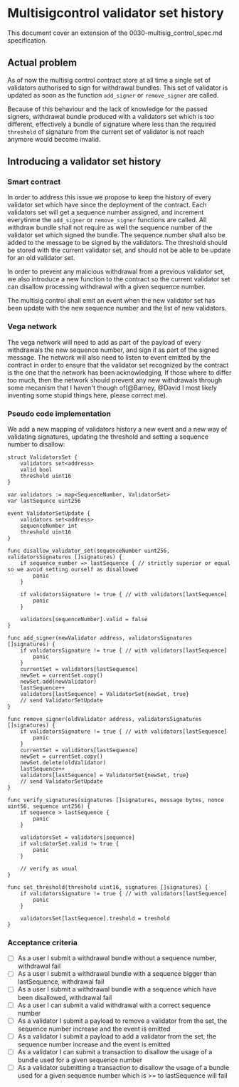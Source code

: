 # Multisigcontrol validator set history

This document cover an extension of the 0030-multisig_control_spec.md specification.

## Actual problem

As of now the multisig control contract store at all time a single set of validators authorised to sign for withdrawal bundles.
This set of validator is updated as soon as the function `add_signer` or `remove_signer` are called.

Because of this behaviour and the lack of knowledge for the passed signers, withdrawal bundle produced with a validators set which is too different,
effectively a bundle of signature where less than the required `threshold` of signature from the current set of validator
is not reach anymore would become invalid.

## Introducing a validator set history

### Smart contract

In order to address this issue we propose to keep the history of every validator set which have since the deployment of the contract.
Each validators set will get a sequence number assigned, and increment everytinme the `add_signer` or `remove_signer` functions are called.
All withdraw bundle shall not require as well the sequence number of the validator set which signed the bundle.
The sequence number shall also be added to the message to be signed by the validators.
The threshold should be stored with the current validator set, and should not be able to be update for an old validator set.

In order to prevent any malicious withdrawal from a previous validator set, we also introduce a new function to the contract so the current
validator set can disallow processing withdrawal with a given sequence number.

The multisig control shall emit an event when the new validator set has been update with the new sequence number and the list of new validators.

### Vega network

The vega network will need to add as part of the payload of every withdrawals the new sequence number, and sign it as part of the signed message.
The network will also need to listen to event emitted by the contract in order to ensure that the validator set recognized by the contract is the one
that the network has been acknowledging, If those where to differ too much, then the network should prevent any new withdrawals through some mecanism
that I haven't though of(@Barney, @David I most likely inventing some stupid things here, please correct me).

### Pseudo code implementation

We add a new mapping of validators history a new event and a new way of validating signatures, updating the threshold and setting a sequence number to disallow:
```
struct ValidatorsSet {
	validators set<address>
	valid bool
	threshold uint16
}

var validators := map<SequenceNumber, ValidatorSet>
var lastSequnce uint256

event ValidatorSetUpdate {
	validators set<address>
	sequenceNumber int
	threshold uint16
}

func disallow_validator_set(sequenceNumber uint256, validatorsSignatures []signatures) {
	if sequence_number => lastSequence { // strictly superior or equal so we avoid setting ourself as disallowed
		panic
	}

	if validatorsSignature != true { // with validators[lastSequence]
		panic
	}

	validators[sequenceNumber].valid = false
}

func add_signer(newValidator address, validatorsSignatures []signatures) {
	if validatorsSignature != true { // with validators[lastSequence]
		panic
	}
	currentSet = validators[lastSequence]
	newSet = currentSet.copy()
	newSet.add(newValidator)
	lastSequence++
	validators[lastSequence] = ValidatorSet{newSet, true}
	// send ValidatorSetUpdate
}

func remove_signer(oldValidator address, validatorsSignatures []signatures) {
	if validatorsSignature != true { // with validators[lastSequence]
		panic
	}
	currentSet = validators[lastSequence]
	newSet = currentSet.copy()
	newSet.delete(oldValidator)
	lastSequence++
	validators[lastSequence] = ValidatorSet{newSet, true}
	// send ValidatorSetUpdate
}

func verify_signatures(signatures []signatures, message bytes, nonce uint56, sequence unt256) {
	if sequence > lastSequence {
		panic
	}

	validatorsSet = validators[sequence]
	if validatorSet.valid != true {
		panic
	}

	// verify as usual
}

func set_threshold(threshold uint16, signatures []signatures) {
	if validatorsSignature != true { // with validators[lastSequence]
		panic
	}

	validatorsSet[lastSequence].treshold = treshold
}

```

### Acceptance criteria

- [ ] As a user I submit a withdrawal bundle without a sequence number, withdrawal fail
- [ ] As a user I submit a withdrawal bundle with a sequence bigger than lastSequence, withdrawal fail
- [ ] As a user I submit a withdrawal bundle with a sequence which have been disallowed, withdrawal fail
- [ ] As a user I can submit a valid withdrawal with a correct sequence number
- [ ] As a validator I submit a payload to remove a validator from the set, the sequence number increase and the event is emitted
- [ ] As a validator I submit a payload to add a validator from the set, the sequence number increase and the event is emitted
- [ ] As a validator I can submit a transaction to disallow the usage of a bundle used for a given sequence number
- [ ] As a validator submitting a transaction to disallow the usage of a bundle used for a given sequence number which is >= to lastSequence will fail

